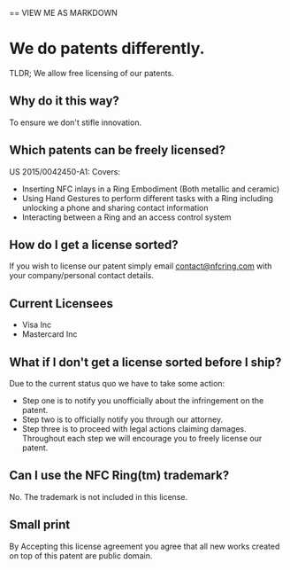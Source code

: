 == VIEW ME AS MARKDOWN

# We do patents differently.
TLDR; We allow free licensing of our patents.

## Why do it this way?
To ensure we don't stifle innovation.

## Which patents can be freely licensed?
US 2015/0042450-A1: Covers:
* Inserting NFC inlays in a Ring Embodiment (Both metallic and ceramic)
* Using Hand Gestures to perform different tasks with a Ring including unlocking a phone and sharing contact information
* Interacting between a Ring and an access control system

## How do I get a license sorted?
If you wish to license our patent simply email contact@nfcring.com with your company/personal contact details.

## Current Licensees
* Visa Inc
* Mastercard Inc

## What if I don't get a license sorted before I ship?
Due to the current status quo we have to take some action:
* Step one is to notify you unofficially about the infringement on the patent.
* Step two is to officially notify you through our attorney.
* Step three is to proceed with legal actions claiming damages.
Throughout each step we will encourage you to freely license our patent.

## Can I use the NFC Ring(tm) trademark?
No.  The trademark is not included in this license.

## Small print
By Accepting this license agreement you agree that all new works created on top of this patent are public domain.

